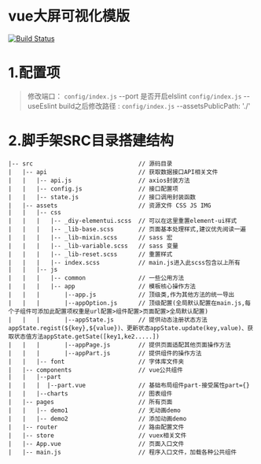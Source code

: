 # vue大屏可视化模版
[![Build Status](https://travis-ci.org/UnicomBigData/YPJG.svg?branch=master)](https://travis-ci.org/UnicomBigData/YPJG)
# 1.配置项
> 修改端口：                   `config/index.js` --port
> 是否开启elslint              `config/index.js` --useEslint
> build之后修改路径 :          `config/index.js` --assetsPublicPath: './'
# 2.脚手架SRC目录搭建结构
```
|-- src                              // 源码目录
|   |-- api                          // 获取数据接口API相关文件
|   |   |-- api.js                   // axios封装方法
|   |   |-- config.js                // 接口配置项
|   |   |-- state.js                 // 接口调用封装函数
|   |-- assets                       // 资源文件 CSS JS IMG
|   |   |-- css
|   |   |   |-- _diy-elementui.scss  // 可以在这里重置element-ui样式
|   |   |   |-- _lib-base.scss       // 页面基本处理样式,建议优先阅读一遍
|   |   |   |-- _lib-mixin.scss      // sass 宏
|   |   |   |-- _lib-variable.scss   // sass 变量
|   |   |   |-- _lib-reset.scss      // 重置样式
|   |   |   |-- index.scss           // main.js进入此scss包含以上所有
|   |   |-- js
|   |   |   |-- common               // 一些公用方法
|   |   |   |-- app                  // 模板核心操作方法
|   |   |       |--app.js            // 顶级类,作为其他方法的统一导出
|   |   |       |--appOption.js      // 顶级配置(全局默认配置在main.js,每个子组件可添加此配置项权重是url配置>组件配置>页面配置>全局默认配置)
|   |   |       |--appState.js       // 提供动态注册状态方法appState.regist(${key},${value})、更新状态appState.update(key,value)、获取状态值方法appState.getSate([key1,ke2.....])
|   |   |       |--appPage.js        // 提供页面适配其他页面操作方法
|   |   |       |--appPart.js        // 提供组件的操作方法
|   |   |-- font                     // 字体库文件夹
|   |-- components                   // vue公共组件
|   |   |--part
|   |   |  |--part.vue               // 基础布局组件part-接受属性part={}
|   |   |--charts                    // 图表组件
|   |-- pages                        // 所有页面
|   |   |-- demo1                    // 无动画demo
|   |   |-- demo2                    // 添加动画demo
|   |-- router                       // 路由配置文件
|   |-- store                        // vuex相关文件
|   |-- App.vue                      // 页面入口文件
|   |-- main.js                      // 程序入口文件，加载各种公共组件
```

